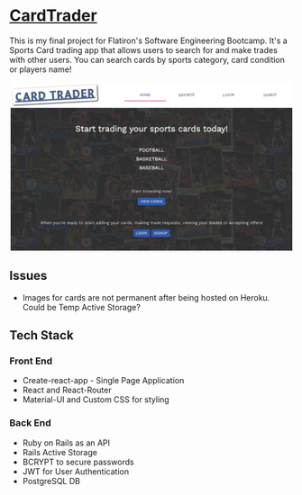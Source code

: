 # [CardTrader](http://oncoffeeweb.com/)
This is my final project for Flatiron's Software Engineering Bootcamp. It's a Sports Card trading app that allows users to search for and make trades with other users. You can search cards by sports category, card condition or players name!
<p align="center">
    <img width="500" src="./src/assets/images/cardtrader.png" alt="screenshot">
</p>

## Issues
* Images for cards are not permanent after being hosted on Heroku. Could be Temp Active Storage?

## Tech Stack
### Front End
* Create-react-app - Single Page Application
* React and React-Router
* Material-UI and Custom CSS for styling

### Back End
* Ruby on Rails as an API
* Rails Active Storage
* BCRYPT to secure passwords
* JWT for User Authentication
* PostgreSQL DB